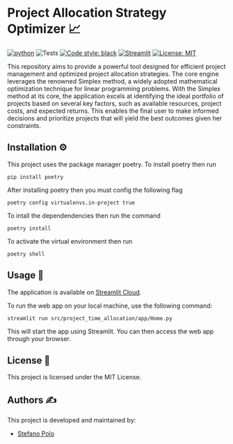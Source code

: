 # Project Allocation Strategy Optimizer 📈
[![python](https://img.shields.io/badge/Python-3.8-3776AB.svg?style=flat&logo=python&logoColor=white)](https://www.python.org)
![Tests](https://github.com/stefano-polo/project_allocation_strategy/actions/workflows/python-tests.yml/badge.svg)
[![Code style: black](https://img.shields.io/badge/code%20style-black-000000.svg)](https://github.com/psf/black)
[![Streamlit](https://img.shields.io/badge/Streamlit-1.22.0-FF4B4B.svg?style=flat&logo=Streamlit&logoColor=white)](https://streamlit.io)
[![License: MIT](https://img.shields.io/badge/License-MIT-yellow.svg)](https://opensource.org/licenses/MIT)

This repository aims to provide a powerful tool designed for efficient project management and optimized project allocation strategies. The core engine leverages the renowned Simplex method, a widely adopted mathematical optimization technique for linear programming problems.
With the Simplex method at its core, the application excels at identifying the ideal portfolio of projects based on several key factors, such as available resources, project costs, and expected returns. This enables the final user to make informed decisions and prioritize projects that will yield the best outcomes given her constraints.

## Installation ⚙️

This project uses the package manager poetry. To install poetry then run
```
pip install poetry 
```
After installing poetry then you must config the following flag
```
poetry config virtualenvs.in-project true
```
To intall the dependendencies then run the command
```
poetry install
```
To activate the virtual environment then run 
```
poetry shell
```

## Usage 🚀
The application is available on [Streamlit Cloud](https://project-allocation-strategy.streamlit.app/).

To run the web app on your local machine, use the following command:
```
streamlit run src/project_time_allocation/app/Home.py
```
This will start the app using Streamlit. You can then access the web app through your browser.


## License 📄
This project is licensed under the MIT License.

## Authors ✍️
This project is developed and maintained by:
- [Stefano Polo](https://github.com/stefano-polo)